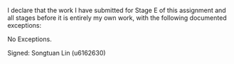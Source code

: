 I declare that the work I have submitted for Stage E of this assignment and all stages before it is entirely my own work, with the
following documented exceptions:

No Exceptions.

Signed: Songtuan Lin (u6162630)
